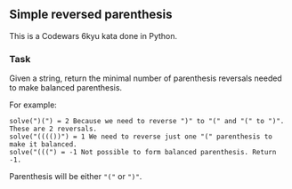 ## Simple reversed parenthesis

This is a Codewars 6kyu kata done in Python.

### Task

Given a string, return the minimal number of parenthesis reversals needed to make balanced parenthesis.

For example:

```text
solve(")(") = 2 Because we need to reverse ")" to "(" and "(" to ")". These are 2 reversals.
solve("(((())") = 1 We need to reverse just one "(" parenthesis to make it balanced.
solve("(((") = -1 Not possible to form balanced parenthesis. Return -1.
```

Parenthesis will be either `"("` or `")"`.
